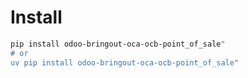 # Install

```bash
pip install odoo-bringout-oca-ocb-point_of_sale"
# or
uv pip install odoo-bringout-oca-ocb-point_of_sale"
```
